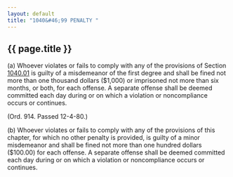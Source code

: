 ```yaml
---
layout: default 
title: "1040&#46;99 PENALTY "
---
```


{{ page.title }}
----------------

​(a) Whoever violates or fails to comply with any of the provisions of
Section [1040.01](42acea8a.html) is guilty of a misdemeanor of the first
degree and shall be fined not more than one thousand dollars (\$1,000)
or imprisoned not more than six months, or both, for each offense. A
separate offense shall be deemed committed each day during or on which a
violation or noncompliance occurs or continues.

(Ord. 914. Passed 12-4-80.)

​(b) Whoever violates or fails to comply with any of the provisions of
this chapter, for which no other penalty is provided, is guilty of a
minor misdemeanor and shall be fined not more than one hundred dollars
(\$100.00) for each offense. A separate offense shall be deemed
committed each day during or on which a violation or noncompliance
occurs or continues.
